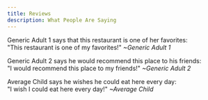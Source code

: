 ```yaml
---
title: Reviews
description: What People Are Saying
---
```

Generic Adult 1 says that this restaurant is one of her favorites:<br> 
"This restaurant is one of my favorites!" _~Generic Adult 1_

Generic Adult 2 says he would recommend this place to his friends:<br>
"I would recommend this place to my friends!" _~Generic Adult 2_

Average Child says he wishes he could eat here every day:<br> 
"I wish I could eat here every day!" _~Average Child_
